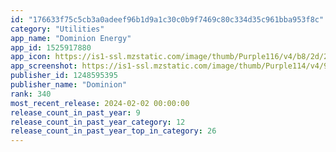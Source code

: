 ```yaml
---
id: "176633f75c5cb3a0adeef96b1d9a1c30c0b9f7469c80c334d35c961bba953f8c"
category: "Utilities"
app_name: "Dominion Energy"
app_id: 1525917880
app_icon: https://is1-ssl.mzstatic.com/image/thumb/Purple116/v4/b8/2d/22/b82d22ae-49c8-88c2-a195-090d101f7496/AppIcon-0-0-1x_U007emarketing-0-0-0-7-0-0-sRGB-0-0-0-GLES2_U002c0-512MB-85-220-0-0.png/1024x1024bb.png
app_screenshot: https://is1-ssl.mzstatic.com/image/thumb/Purple114/v4/90/e1/8f/90e18fcc-996e-86cb-fc63-28080b9d653f/c13109ad-51c5-46eb-b0fb-e5dbd4c021b2_1.png/1242x2688bb.png
publisher_id: 1248595395
publisher_name: "Dominion"
rank: 340
most_recent_release: 2024-02-02 00:00:00
release_count_in_past_year: 9
release_count_in_past_year_category: 12
release_count_in_past_year_top_in_category: 26
---
```

